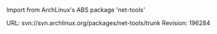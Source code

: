 Import from ArchLinux's ABS package 'net-tools'

URL: svn://svn.archlinux.org/packages/net-tools/trunk
Revision: 196284
